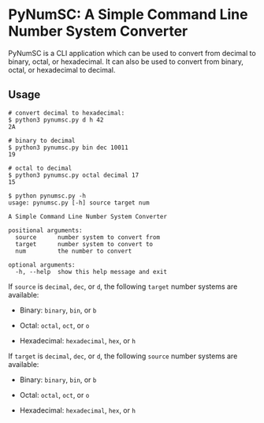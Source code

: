 # PyNumSC: A Simple Command Line Number System Converter

PyNumSC is a CLI application which can be used to convert from decimal to binary, octal, or hexadecimal. It can also be used to convert from binary, octal, or hexadecimal
to decimal.

## Usage

```shell
# convert decimal to hexadecimal:
$ python3 pynumsc.py d h 42
2A

# binary to decimal
$ python3 pynumsc.py bin dec 10011
19

# octal to decimal
$ python3 pynumsc.py octal decimal 17
15

$ python pynumsc.py -h
usage: pynumsc.py [-h] source target num

A Simple Command Line Number System Converter

positional arguments:
  source      number system to convert from
  target      number system to convert to
  num         the number to convert

optional arguments:
  -h, --help  show this help message and exit
```

If `source` is `decimal`, `dec`, or `d`, the following `target` number systems are available:

- Binary: `binary`, `bin`, or `b`

- Octal: `octal`, `oct`, or `o`

- Hexadecimal: `hexadecimal`, `hex`, or `h`

If `target` is `decimal`, `dec`, or `d`, the following `source` number systems are available:

- Binary: `binary`, `bin`, or `b`

- Octal: `octal`, `oct`, or `o`

- Hexadecimal: `hexadecimal`, `hex`, or `h`

